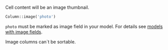 Cell content will be an image thumbnail.

```php
Column::image('photo')
```

`photo` must be marked as image field in your model. For details see [models with image fields](../Models/With_Image_Fields.html).

Image columns can\`t be sortable.